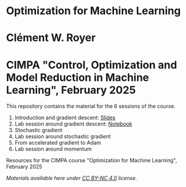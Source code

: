 # Optimization for Machine Learning
# Clément W. Royer
# CIMPA "Control, Optimization and Model Reduction in Machine Learning", February 2025

This repository contains the material for the 6 sessions of the course.

1) Introduction and gradient descent: [Slides](https://github.com/clementwroyer/cimpaoptiml/blob/main/slidesCIMPA25-Part1.pdf)
2) Lab session around gradient descent: [Notebook](https://github.com/clementwroyer/cimpaoptiml/blob/main/Lab01-AroundGradientDescent.ipynb)
3) Stochastic gradient
4) Lab session around stochastic gradient
5) From accelerated gradient to Adam
6) Lab session around momentum

Resources for the CIMPA course "Optimization for Machine Learning", February 2025


*Materials available here under [CC BY-NC 4.0](https://creativecommons.org/licenses/by-nc/4.0/deed.en) license.*
